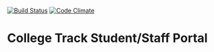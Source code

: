 [![Build Status](https://travis-ci.org/forgottn/collegetrack_portal.png)](https://travis-ci.org/forgottn/collegetrack_portal)
[![Code Climate](https://codeclimate.com/github/forgottn/collegetrack_portal/badges/gpa.svg)](https://codeclimate.com/github/forgottn/collegetrack_portal)

# College Track Student/Staff Portal

